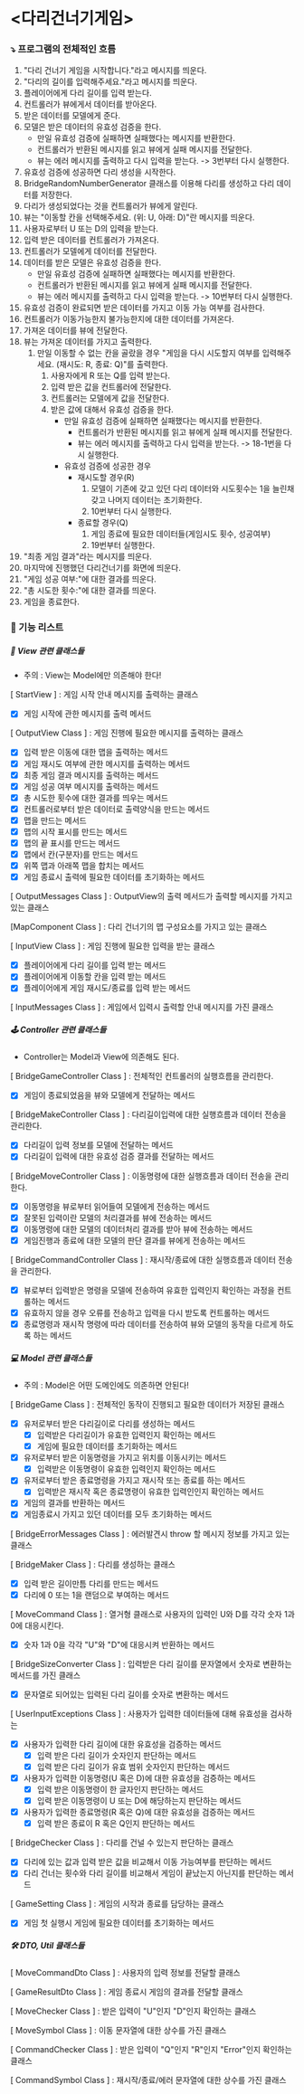 # <다리건너기게임>

### ⤵️ 프로그램의 전체적인 흐름

1. "다리 건너기 게임을 시작합니다."라고 메시지를 띄운다.
2. "다리의 길이를 입력해주세요."라고 메시지를 띄운다.
3. 플레이어에게 다리 길이를 입력 받는다.
4. 컨트롤러가 뷰에게서 데이터를 받아온다.
5. 받은 데이터를 모델에게 준다.
6. 모델은 받은 데이터의 유효성 검증을 한다.
    - 만일 유효성 검증에 실패하면 실패했다는 메시지를 반환한다.
    - 컨트롤러가 반환된 메시지를 읽고 뷰에게 실패 메시지를 전달한다.
    - 뷰는 에러 메시지를 출력하고 다시 입력을 받는다. -> 3번부터 다시 실행한다.
7. 유효성 검증에 성공하면 다리 생성을 시작한다.
8. BridgeRandomNumberGenerator 클래스를 이용해 다리를 생성하고 다리 데이터를 저장한다.
9. 다리가 생성되었다는 것을 컨트롤러가 뷰에게 알린다.
10. 뷰는 "이동할 칸을 선택해주세요. (위: U, 아래: D)"란 메시지를 띄운다.
11. 사용자로부터 U 또는 D의 입력을 받는다.
12. 입력 받은 데이터를 컨트롤러가 가져온다.
13. 컨트롤러가 모델에게 데이터를 전달한다.
14. 데이터를 받은 모델은 유효성 검증을 한다.
    - 만일 유효성 검증에 실패하면 실패했다는 메시지를 반환한다.
    - 컨트롤러가 반환된 메시지를 읽고 뷰에게 실패 메시지를 전달한다.
    - 뷰는 에러 메시지를 출력하고 다시 입력을 받는다. -> 10번부터 다시 실행한다.
15. 유효성 검증이 완료되면 받은 데이터를 가지고 이동 가능 여부를 검사한다.
16. 컨트롤러가 이동가능한지 불가능한지에 대한 데이터를 가져온다.
17. 가져온 데이터를 뷰에 전달한다.
18. 뷰는 가져온 데이터를 가지고 출력한다.
    1. 만일 이동할 수 없는 칸을 골랐을 경우 "게임을 다시 시도할지 여부를 입력해주세요. (재시도: R, 종료: Q)"를 출력한다.
        1. 사용자에게 R 또는 Q를 입력 받는다.
        2. 입력 받은 값을 컨트롤러에 전달한다.
        3. 컨트롤러는 모델에게 값을 전달한다.
        4. 받은 값에 대해서 유효성 검증을 한다.
            - 만일 유효성 검증에 실패하면 실패했다는 메시지를 반환한다.
                - 컨트롤러가 반환된 메시지를 읽고 뷰에게 실패 메시지를 전달한다.
                - 뷰는 에러 메시지를 출력하고 다시 입력을 받는다. -> 18-1번을 다시 실행한다.
            - 유효성 검증에 성공한 경우
                - 재시도할 경우(R)
                    1. 모델이 기존에 갖고 있던 다리 데이터와 시도횟수는 1을 늘린채 갖고 나머지 데이터는 초기화한다.
                    2. 10번부터 다시 실행한다.
                - 종료할 경우(Q)
                    1. 게임 종료에 필요한 데이터들(게임시도 횟수, 성공여부)
                    2. 19번부터 실행한다.
19. "최종 게임 결과"라는 메시지를 띄운다.
20. 마지막에 진행했던 다리건너기를 화면에 띄운다.
21. "게임 성공 여부:"에 대한 결과를 띄운다.
22. "총 시도한 횟수:"에 대한 결과를 띄운다.
23. 게임을 종료한다.

### 📝 기능 리스트

##### 👀 View 관련 클래스들

- 주의 : View는 Model에만 의존해야 한다!

[ StartView ] : 게임 시작 안내 메시지를 출력하는 클래스

- [x] 게임 시작에 관한 메시지를 출력 메서드

[ OutputView Class ] : 게임 진행에 필요한 메시지를 출력하는 클래스

- [x] 입력 받은 이동에 대한 맵을 출력하는 메서드
- [x] 게임 재시도 여부에 관한 메시지를 출력하는 메서드
- [x] 최종 게임 결과 메시지를 출력하는 메서드
- [x] 게임 성공 여부 메시지를 출력하는 메서드
- [x] 총 시도한 횟수에 대한 결과를 띄우는 메서드
- [x] 컨트롤러로부터 받은 데이터로 출력양식을 만드는 메서드
- [x] 맵을 만드는 메서드
- [x] 맵의 시작 표시를 만드는 메서드
- [x] 맵의 끝 표시를 만드는 메서드
- [x] 맵에서 칸(구분자)를 만드는 메서드
- [x] 위쪽 맵과 아래쪽 맵을 합치는 메서드
- [x] 게임 종료시 출력에 필요한 데이터를 초기화하는 메서드

[ OutputMessages Class ] : OutputView의 출력 메서드가 출력할 메시지를 가지고 있는 클래스

[MapComponent Class ] : 다리 건너기의 맵 구성요소를 가지고 있는 클래스

[ InputView Class ]  : 게임 진행에 필요한 입력을 받는 클래스

- [x] 플레이어에게 다리 길이를 입력 받는 메서드
- [x] 플레이어에게 이동할 칸을 입력 받는 메서드
- [x] 플레이어에게 게임 재시도/종료를 입력 받는 메서드

[ InputMessages Class ] : 게임에서 입력시 출력할 안내 메시지를 가진 클래스


##### 🕹 Controller 관련 클래스들

- Controller는 Model과 View에 의존해도 된다.

[ BridgeGameController Class ] : 전체적인 컨트롤러의 실행흐름을 관리한다.
- [x] 게임이 종료되었음을 뷰와 모델에게 전달하는 메서드

[ BridgeMakeController Class ] : 다리길이입력에 대한 실행흐름과 데이터 전송을 관리한다.
- [x] 다리길이 입력 정보를 모델에 전달하는 메서드
- [x] 다리길이 입력에 대한 유효성 검증 결과를 전달하는 메서드

[ BridgeMoveController Class ] : 이동명령에 대한 실행흐름과 데이터 전송을 관리한다.
- [x] 이동명령을 뷰로부터 읽어들여 모델에게 전송하는 메서드
- [x] 잘못된 입력이란 모델의 처리결과를 뷰에 전송하는 메서드
- [x] 이동명령에 대한 모델의 데이터처리 결과를 받아 뷰에 전송하는 메서드
- [x] 게임진행과 종료에 대한 모델의 판단 결과를 뷰에게 전송하는 메서드

[ BridgeCommandController Class ] : 재시작/종료에 대한 실행흐름과 데이터 전송을 관리한다.
- [x] 뷰로부터 입력받은 명령을 모델에 전송하여 유효한 입력인지 확인하는 과정을 컨트롤하는 메서드
- [x] 유효하지 않을 경우 오류를 전송하고 입력을 다시 받도록 컨트롤하는 메서드
- [x] 종료명령과 재시작 명령에 따라 데이터를 전송하여 뷰와 모델의 동작을 다르게 하도록 하는 메서드

##### 💻 Model 관련 클래스들

- 주의 : Model은 어떤 도메인에도 의존하면 안된다!

[ BridgeGame Class ] : 전체적인 동작이 진행되고 필요한 데이터가 저장된 클래스

- [x] 유저로부터 받은 다리길이로 다리를 생성하는 메서드
    - [x] 입력받은 다리길이가 유효한 입력인지 확인하는 메서드
    - [x] 게임에 필요한 데이터를 초기화하는 메서드
- [x] 유저로부터 받은 이동명령을 가지고 위치를 이동시키는 메서드
    - [x] 입력받은 이동명령이 유효한 입력인지 확인하는 메서드
- [x] 유저로부터 받은 종료명령을 가지고 재시작 또는 종료를 하는 메서드
    - [x] 입력받은 재시작 혹은 종료명령이 유효한 입력인인지 확인하는 메서드
- [x] 게임의 결과를 반환하는 메서드
- [x] 게임종료시 가지고 있던 데이터를 모두 초기화하는 메서드

[ BridgeErrorMessages Class ] : 에러발견시 throw 할 메시지 정보를 가지고 있는 클래스

[ BridgeMaker Class ] : 다리를 생성하는 클래스

- [x] 입력 받은 길이만틈 다리를 만드는 메서드
- [x] 다리에 0 또는 1을 랜덤으로 부여하는 메서드

[ MoveCommand Class ] : 열거형 클래스로 사용자의 입력인 U와 D를 각각 숫자 1과 0에 대응시킨다.

- [x] 숫자 1과 0을 각각 "U"와 "D"에 대응시켜 반환하는 메서드

[ BridgeSizeConverter Class ] : 입력받은 다리 길이를 문자열에서 숫자로 변환하는 메서드를 가진 클래스

- [x] 문자열로 되어있는 입력된 다리 길이를 숫자로 변환하는 메서드

[ UserInputExceptions Class ] : 사용자가 입력한 데이터들에 대해 유효성을 검사하는

- [x] 사용자가 입력한 다리 길이에 대한 유효성을 검증하는 메서드
    - [x] 입력 받은 다리 길이가 숫자인지 판단하는 메서드
    - [x] 입력 받은 다리 길이가 유효 범위 숫자인지 판단하는 메서드
- [x] 사용자가 입력한 이동명령(U 혹은 D)에 대한 유효성을 검증하는 메서드
    - [x] 입력 받은 이동명령이 한 글자인지 판단하는 메서드
    - [x] 입력 받은 이동명령이 U 또는 D에 해당하는지 판단하는 메서드
- [x] 사용자가 입력한 종료명령(R 혹은 Q)에 대한 유효성을 검증하는 메서드
    - [x] 입력 받은 종료이 R 혹은 Q인지 판단하는 메서드

[ BridgeChecker Class ] : 다리를 건널 수 있는지 판단하는 클래스

- [x] 다리에 있는 값과 입력 받은 값을 비교해서 이동 가능여부를 판단하는 메서드
- [x] 다리 건너는 횟수와 다리 길이를 비교해서 게임이 끝났는지 아닌지를 판단하는 메서드

[ GameSetting Class ] : 게임의 시작과 종료를 담당하는 클래스

- [x] 게임 첫 실행시 게임에 필요한 데이터를 초기화하는 메서드

##### 🛠 DTO, Util 클래스들

[ MoveCommandDto Class ] : 사용자의 입력 정보를 전달할 클래스

[ GameResultDto Class ] : 게임 종료시 게임의 결과를 전달할 클래스

[ MoveChecker Class ] : 받은 입력이 "U"인지 "D"인지 확인하는 클래스

[ MoveSymbol Class ] : 이동 문자열에 대한 상수를 가진 클래스

[ CommandChecker Class ] : 받은 입력이 "Q"인지 "R"인지 "Error"인지 확인하는 클래스

[ CommandSymbol Class ] : 재시작/종료/에러 문자열에 대한 상수를 가진 클래스
